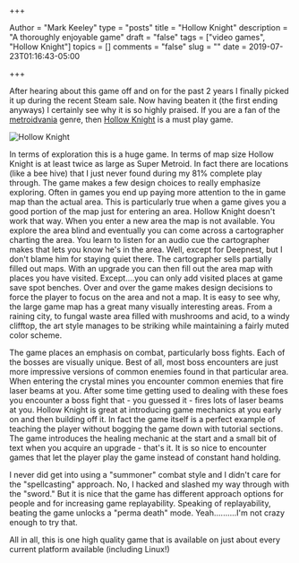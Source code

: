 +++

Author = "Mark Keeley"
type = "posts"
title = "Hollow Knight"
description = "A thoroughly enjoyable game"
draft = "false"
tags = ["video games", "Hollow Knight"]
topics = []
comments = "false"
slug = ""
date = 2019-07-23T01:16:43-05:00

+++

After hearing about this game off and on for the past 2 years I finally picked it up during the recent Steam sale. Now having beaten it (the first ending anyways) I certainly see why it is so highly praised. If you are a fan of the [metroidvania](https://infogalactic.com/info/Metroidvania) genre, then [Hollow Knight](https://hollowknight.com/) is a must play game.

![Hollow Knight](/media/img/hollow_knight.jpg "Hollow Knight")

<!--more-->

In terms of exploration this is a huge game. In terms of map size Hollow Knight is at least twice as large as Super Metroid. In fact there are locations (like a bee hive) that I just never found during my 81% complete play through. The game makes a few design choices to really emphasize exploring. Often in games you end up paying more attention to the in game map than the actual area. This is particularly true when a game gives you a good portion of the map just for entering an area. Hollow Knight doesn't work that way. When you enter a new area the map is not available. You explore the area blind and eventually you can come across a cartographer charting the area. You learn to listen for an audio cue the cartographer makes that lets you know he's in the area. Well, except for Deepnest, but I don't blame him for staying quiet there. The cartographer sells partially filled out maps. With an upgrade you can then fill out the area map with places you have visited. Except....you can only add visited places at game save spot benches. Over and over the game makes design decisions to force the player to focus on the area and not a map. It is easy to see why, the large game map has a great many visually interesting areas. From a raining city, to fungal waste area filled with mushrooms and acid, to a windy clifftop, the art style manages to be striking while maintaining a fairly muted color scheme.

The game places an emphasis on combat, particularly boss fights. Each of the bosses are visually unique. Best of all, most boss encounters are just more impressive versions of common enemies found in that particular area. When entering the crystal mines you encounter common enemies that fire laser beams at you. After some time getting used to dealing with these foes you encounter a boss fight that - you guessed it - fires lots of laser beams at you. Hollow Knight is great at introducing game mechanics at you early on and then building off it. In fact the game itself is a perfect example of teaching the player without bogging the game down with tutorial sections. The game introduces the healing mechanic at the start and a small bit of text when you acquire an upgrade - that's it. It is so nice to encounter games that let the player play the game instead of constant hand holding.

I never did get into using a "summoner" combat style and I didn't care for the "spellcasting" approach. No, I hacked and slashed my way through with the "sword." But it is nice that the game has different approach options for people and for increasing game replayability. Speaking of replayability, beating the game unlocks a "perma death" mode. Yeah..........I'm not crazy enough to try that.

All in all, this is one high quality game that is available on just about every current platform available (including Linux!)

